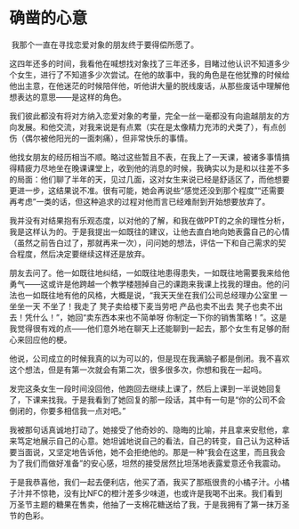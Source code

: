 # 确凿的心意

​	我那个一直在寻找恋爱对象的朋友终于要得偿所愿了。

​	这四年还多的时间，我看他在喊想找对象找了三年还多，目睹过他认识不知道多少个女生，进行了不知道多少次尝试。在他的故事中，我的角色是在他犹豫的时候给他出主意，在他迷茫的时候陪伴他，听他讲大量的脱线废话，从那些废话中理解他想表达的意思——是这样的角色。

​	我们彼此都没有将对方纳入恋爱对象的考量，完全一丝一毫都没有向逾越朋友的方向发展。和他交流，对我来说是有点累（实在是太像精力充沛的犬类了），有点创伤（偶尔被他阳光的一面刺痛），但非常快乐的事情。

​	他找女朋友的经历相当不顺。略过这些暂且不表，在我上了一天课，被诸多事情搞得精疲力尽地坐在晚课课堂上，收到他的消息的时候，我确实以为是和以往差不多的局面：他们聊了半年的天，见过几面，这对女生来说已经是舒适区了，而他想要更进一步，这结果说不准。很有可能，她会再说些“感觉还没到那个程度”“还需要再考虑”一类的话，但这种追求的过程对他而言已经难耐到开始想要放弃了。

​	我并没有对结果抱有乐观态度，以对他的了解，和我在做PPT的之余的理性分析，我是这样认为的。于是我提出一如既往的建议，让他去直白地向她表露自己的心情（虽然之前告白过了，那就再来一次），问问她的想法，评估一下和自己需求的契合程度，然后决定要继续这样还是放弃。

​	朋友去问了。他一如既往地纠结，一如既往地患得患失，一如既往地需要我来给他勇气——这或许是他跨越一个教学楼翘掉自己的课跑来我课上找我的理由。他的问法也一如既往地有他的风格，大概是说，“我天天坐在我们公司总经理办公室里 一坐坐一天 不坐了！我走了 凳子卖给楼下麦当劳吧 产品也卖不出去 凳子也卖不出去！凭什么！”，她回“卖东西本来也不简单呀 你制定一下你的销售策略！”。这是我觉得很有戏的点——他们意外地在聊天上还能聊到一起去，那个女生有足够的耐心来回应他的梗。

​	他说，公司成立的时候我真的以为可以的，但是现在我满脑子都是倒闭。我不喜欢这个想法，但是有第一次就会有第二次，很多很多次，你想和我在一起吗。

​	发完这条女生一段时间没回他，他跑回去继续上课了，然后上课到一半说她回复了，下课来找我。于是我看到了她回复的那一段话，其中有一句是“你的公司不会倒闭的，你要多相信我一点对吧。”

​	我被那句话真诚地打动了。她接受了他奇妙的、隐晦的比喻，并且拿来安慰他，拿来笃定地展示自己的心意。她坦诚地说自己的看法，自己的转变，自己认为这种话要当面说，又坚定地告诉他，她不会拒绝他的。那是一种“我会在这里，而且我会为了我们而做好准备”的安心感，坦然的接受居然比坦荡地表露爱意还令我震动。

​	于是我恭喜他，我们一起去便利店，他买了酒，我买了那瓶很贵的小橘子汁。小橘子汁并不惊艳，没有比NFC的橙汁差多少味道，也或许是我喝不出来。我们看到万圣节主题的糖果在售卖，他抽了一支棉花糖送给了我，于是我拥有了第一抹万圣节的色彩。
